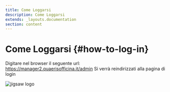 ```yaml
---
title: Come Loggarsi
description: Come Loggarsi
extends: _layouts.documentation
section: content
---
```


# Come Loggarsi {#how-to-log-in}

Digitare nel browser il seguente url: https://manager2.quaerisofficina.it/admin
Si verrà reindirizzati alla pagina di login

![jigsaw logo](https://quaeris-tv.github.io/doc_quaeris/assets/images/jigsaw.png "jigsaw logo")